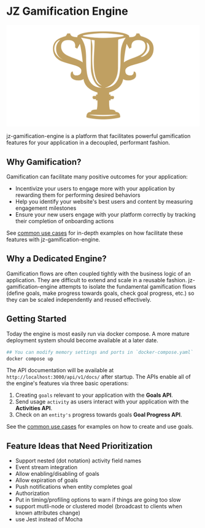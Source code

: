 # JZ Gamification Engine

![Trophy logo](./logo.png)

jz-gamification-engine is a platform that facilitates powerful gamification features for your application in a decoupled, performant fashion. 

## Why Gamification?

Gamification can facilitate many positive outcomes for your application:

- Incentivize your users to engage more with your application by rewarding them for performing desired behaviors
- Help you identify your website's best users and content by measuring engagement milestones 
- Ensure your new users engage with your platform correctly by tracking their completion of onboarding actions

See [common use cases](./docs/use-cases/overview.md) for in-depth examples on how facilitate these features with jz-gamification-engine.

## Why a Dedicated Engine?

Gamification flows are often coupled tightly with the business logic of an application. They are difficult to extend and scale in a reusable fashion. jz-gamification-engine attempts to isolate the fundamental gamification flows (define goals, make progress towards goals, check goal progress, etc.) so they can be scaled independently and reused effectively.

## Getting Started
Today the engine is most easily run via docker compose. A more mature deployment system should become available at a later date.

```bash
## You can modify memory settings and ports in `docker-compose.yaml`
docker compose up
```

The API documentation will be available at `http://localhost:3000/api/v1/docs/` after startup. The APIs enable all of the engine's features via three basic operations:

1. Creating `goals` relevant to your application with the **Goals API**.
2. Send usage `activity` as users interact with your application with the **Activities API**.
3. Check on an `entity's` progress towards goals **Goal Progress API**.

See the [common use cases](./docs/use-cases/overview.md) for examples on how to create and use goals.

## Feature Ideas that Need Prioritization
* Support nested (dot notation) activity field names
* Event stream integration
* Allow enabling/disabling of goals
* Allow expiration of goals
* Push notifications when entity completes goal
* Authorization
* Put in timing/profiling options to warn if things are going too slow
* support mutli-node or clustered model (broadcast to clients when known attributes change)
* use Jest instead of Mocha
